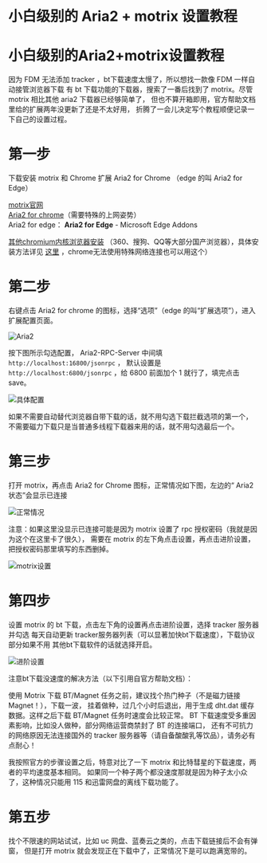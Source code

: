 # 小白级别的 Aria2 + motrix 设置教程


# 小白级别的Aria2+motrix设置教程

因为 FDM 无法添加 tracker ，bt下载速度太慢了，所以想找一款像 FDM 一样自动接管浏览器下载
有 bt 下载功能的下载器，搜索了一番后找到了 motrix。尽管 motrix 相比其他 aria2 下载器已经够简单了，
但也不算开箱即用，官方帮助文档里给的扩展两年没更新了还是不太好用，
折腾了一会儿决定写个教程顺便记录一下自己的设置过程。



# 第一步

下载安装 motrix 和 Chrome 扩展 Aria2 for Chrome （edge 的叫 Aria2 for Edge）

[motrix官网](https://motrix.app/)  
[Aria2 for chrome](https://chrome.google.com/webstore/detail/mpkodccbngfoacfalldjimigbofkhgjn)（需要特殊的上网姿势）    
Aria2 for edge： **Aria2 for Edge** - Microsoft Edge Addons  

[其他chromium内核浏览器安装](https://chrome.zzzmh.cn/info?token=mpkodccbngfoacfalldjimigbofkhgjn)
（360、搜狗、QQ等大部分国产浏览器），具体安装方法详见 [这里](https://chrome.zzzmh.cn/help?token=setup) ，chrome无法使用特殊网络连接也可以用这个）  


# 第二步

右键点击 Aria2 for chrome 的图标，选择“选项”（edge 的叫“扩展选项”），进入扩展配置页面。

![Aria2](https://cdn.jsdelivr.net/gh/Lxzz24/IMG/repo/MacMotrix1.png)

按下图所示勾选配置， Aria2-RPC-Server 中间填 `http://localhost:16800/jsonrpc` ，
默认设置是 `http://localhost:6800/jsonrpc` ，给 6800 前面加个 1 就行了，填完点击 save。

![具体配置](https://cdn.jsdelivr.net/gh/Lxzz24/IMG/repo/MacMotrix2.png)


如果不需要自动替代浏览器自带下载的话，就不用勾选下载拦截选项的第一个，
不需要磁力下载只是当普通多线程下载器来用的话，就不用勾选最后一个。

# 第三步

打开 motrix，再点击 Aria2 for Chrome 图标，正常情况如下图，左边的“ Aria2 状态”会显示已连接

![正常情况](https://cdn.jsdelivr.net/gh/Lxzz24/IMG/repo/MacMotrix3.png)

注意：如果这里没显示已连接可能是因为 motrix 设置了 rpc 授权密码（我就是因为这个在这里卡了很久），
需要在 motrix 的左下角点击设置，再点击进阶设置，把授权密码那里填写的东西删掉。

![motrix设置](https://cdn.jsdelivr.net/gh/Lxzz24/IMG/repo/MacMotrix4.png)

# 第四步

设置 motrix 的 bt 下载，点击左下角的设置再点击进阶设置，选择 tracker 服务器并勾选
每天自动更新 tracker服务器列表（可以显著加快bt下载速度），下载协议部分如果不用
其他bt下载软件的话就选择开启。

![进阶设置](https://cdn.jsdelivr.net/gh/Lxzz24/IMG/repo/MacMotrix5.png)

注意bt下载没速度的解决方法（以下引用自官方帮助文档）： 

使用 Motrix 下载 BT/Magnet 任务之前，建议找个热门种子（不是磁力链接Magnet！），下载一波，
挂着做种，过几个小时后退出，用于生成 dht.dat 缓存数据。这样之后下载 BT/Magnet 任务时速度会比较正常。
BT 下载速度受多重因素影响，比如没人做种，部分网络运营商禁封了 BT 的连接端口，
还有不可抗力的网络原因无法连接国外的 tracker 服务器等（请自备酸酸乳等饮品），请务必有点耐心！

我按照官方的步骤设置之后，特意对比了一下 motrix 和比特彗星的下载速度，两者的平均速度基本相同。
如果同一个种子两个都没速度那就是因为种子太小众了，这种情况只能用 115 和迅雷网盘的离线下载功能了。


# 第五步

找个不限速的网站试试，比如 uc 网盘、蓝奏云之类的，点击下载链接后不会有弹窗，
但是打开 motrix 就会发现正在下载中了，正常情况下是可以跑满宽带的。